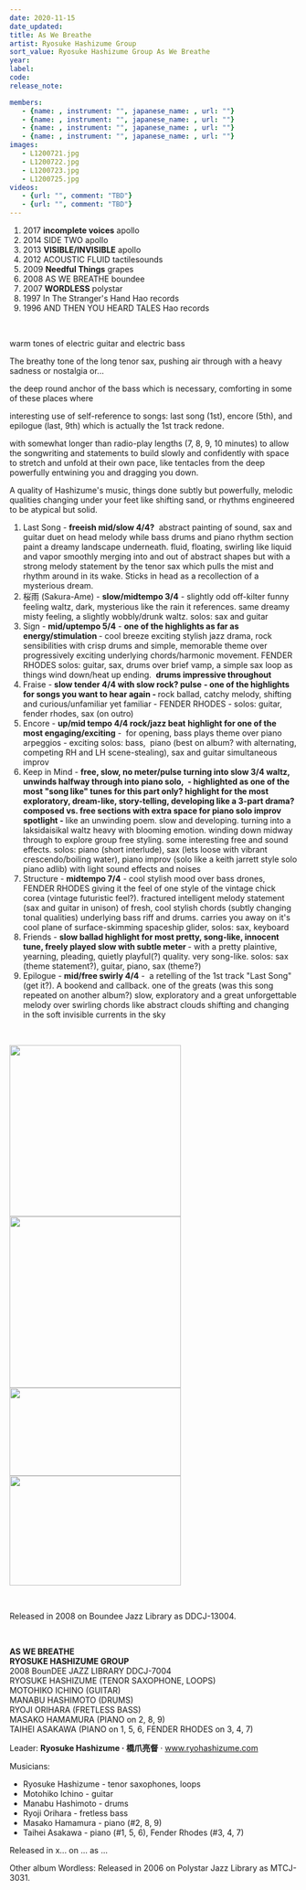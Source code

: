 ```yaml
---
date: 2020-11-15
date_updated: 
title: As We Breathe
artist: Ryosuke Hashizume Group
sort_value: Ryosuke Hashizume Group As We Breathe
year: 
label: 
code: 
release_note: 

members:
   - {name: , instrument: "", japanese_name: , url: ""}
   - {name: , instrument: "", japanese_name: , url: ""}
   - {name: , instrument: "", japanese_name: , url: ""}
   - {name: , instrument: "", japanese_name: , url: ""}
images: 
   - L1200721.jpg
   - L1200722.jpg
   - L1200723.jpg
   - L1200725.jpg
videos: 
   - {url: "", comment: "TBD"}
   - {url: "", comment: "TBD"}
---
```

<ol>
 	<li>2017 <strong>incomplete voices</strong> apollo</li>
 	<li>2014 SIDE TWO apollo</li>
 	<li>2013 <strong>VISIBLE/INVISIBLE</strong> apollo</li>
 	<li>2012 ACOUSTIC FLUID tactilesounds</li>
 	<li>2009 <strong>Needful Things</strong> grapes</li>
 	<li>2008 AS WE BREATHE boundee</li>
 	<li>2007 <strong>WORDLESS</strong> polystar</li>
 	<li>1997 In The Stranger's Hand Hao records</li>
 	<li>1996 AND THEN YOU HEARD TALES Hao records</li>
</ol>
&nbsp;

warm tones of electric guitar and electric bass

The breathy tone of the long tenor sax, pushing air through with a heavy sadness or nostalgia or...

the deep round anchor of the bass which is necessary, comforting in some of these places where

interesting use of self-reference to songs: last song (1st), encore (5th), and epilogue (last, 9th) which is actually the 1st track redone.

with somewhat longer than radio-play lengths (7, 8, 9, 10 minutes) to allow the songwriting and statements to build slowly and confidently with space to stretch and unfold at their own pace, like tentacles from the deep powerfully entwining you and dragging you down.

A quality of Hashizume's music, things done subtly but powerfully, melodic qualities changing under your feet like shifting sand, or rhythms engineered to be atypical but solid.

1. Last Song - <strong>freeish mid/slow 4/4?</strong>  abstract painting of sound, sax and guitar duet on head melody while bass drums and piano rhythm section paint a dreamy landscape underneath. fluid, floating, swirling like liquid and vapor smoothly merging into and out of abstract shapes but with a strong melody statement by the tenor sax which pulls the mist and rhythm around in its wake. Sticks in head as a recollection of a mysterious dream.
2. 桜雨 (Sakura-Ame) - <strong>slow/</strong><strong>midtempo 3/4</strong> - slightly odd off-kilter funny feeling waltz, dark, mysterious like the rain it references. same dreamy misty feeling, a slightly wobbly/drunk waltz. solos: sax and guitar
3. Sign - <strong>mid/uptempo 5/4</strong> - <strong>one of the highlights as far as energy/stimulation </strong>- cool breeze exciting stylish jazz drama, rock sensibilities with crisp drums and simple, memorable theme over progressively exciting underlying chords/harmonic movement. FENDER RHODES solos: guitar, sax, drums over brief vamp, a simple sax loop as things wind down/heat up ending.  <strong>drums impressive throughout</strong>
4. Fraise - <strong>slow tender 4/4 with slow rock? pulse</strong> <strong>- one of the highlights for songs you want to hear again - </strong>rock ballad, catchy melody, shifting and curious/unfamiliar yet familiar - FENDER RHODES - solos: guitar, fender rhodes, sax (on outro)
5. Encore - <strong>up/mid tempo 4/4 rock/jazz beat</strong> <strong>highlight for one of the most engaging/exciting</strong> -  for opening, bass plays theme over piano arpeggios - exciting solos: bass,  piano (best on album? with alternating, competing RH and LH scene-stealing), sax and guitar simultaneous improv
6. Keep in Mind - <strong>free, slow, no meter/pulse turning into slow 3/4 waltz, unwinds halfway through into piano solo,  - highlighted as one of the most "song like" tunes for this part only? highlight for the most exploratory, dream-like, story-telling, developing like a 3-part drama? composed vs. free sections with extra space for piano solo improv spotlight - </strong>like an unwinding poem. slow and developing. turning into a laksidaisikal waltz heavy with blooming emotion. winding down midway through to explore group free styling. some interesting free and sound effects. solos: piano (short interlude), sax (lets loose with vibrant crescendo/boiling water), piano improv (solo like a keith jarrett style solo piano adlib) with light sound effects and noises
7. Structure - <strong>midtempo 7/4</strong> - cool stylish mood over bass drones, FENDER RHODES giving it the feel of one style of the vintage chick corea (vintage futuristic feel?). fractured intelligent melody statement (sax and guitar in unison) of fresh, cool stylish chords (subtly changing tonal qualities) underlying bass riff and drums. carries you away on it's cool plane of surface-skimming spaceship glider, solos: sax, keyboard
8. Friends - <strong>slow ballad highlight for most pretty, song-like, innocent tune, freely played slow with subtle meter </strong>- with a pretty plaintive, yearning, pleading, quietly playful(?) quality. very song-like. solos: sax (theme statement?), guitar, piano, sax (theme?)
9. Epilogue - <strong>mid/free swirly 4/4</strong> -  a retelling of the 1st track "Last Song" (get it?). A bookend and callback. one of the greats (was this song repeated on another album?) slow, exploratory and a great unforgettable melody over swirling chords like abstract clouds shifting and changing in the soft invisible currents in the sky

&nbsp;

<a href="http://www.jjazzist.com/wp-content/uploads/2018/08/L1200721.jpg"><img class="alignnone size-medium wp-image-3733" src="http://www.jjazzist.com/wp-content/uploads/2018/08/L1200721-300x300.jpg" alt="" width="300" height="300" /></a> <a href="http://www.jjazzist.com/wp-content/uploads/2018/08/L1200722.jpg"><img class="alignnone size-medium wp-image-3734" src="http://www.jjazzist.com/wp-content/uploads/2018/08/L1200722-300x300.jpg" alt="" width="300" height="300" /></a> <a href="http://www.jjazzist.com/wp-content/uploads/2018/08/L1200723.jpg"><img class="alignnone size-medium wp-image-3735" src="http://www.jjazzist.com/wp-content/uploads/2018/08/L1200723-300x154.jpg" alt="" width="300" height="154" /></a> <a href="http://www.jjazzist.com/wp-content/uploads/2018/08/L1200725.jpg"><img class="alignnone size-medium wp-image-3736" src="http://www.jjazzist.com/wp-content/uploads/2018/08/L1200725-300x192.jpg" alt="" width="300" height="192" /></a>

&nbsp;

Released in 2008 on Boundee Jazz Library as DDCJ-13004.

&nbsp;
<div><b>AS WE BREATHE</b></div>
<div><b>RYOSUKE HASHIZUME GROUP</b></div>
<div>2008 BounDEE JAZZ LIBRARY DDCJ-7004</div>
<div></div>
<div>RYOSUKE HASHIZUME (TENOR SAXOPHONE, LOOPS)</div>
<div>MOTOHIKO ICHINO (GUITAR)</div>
<div>MANABU HASHIMOTO (DRUMS)</div>
<div>RYOJI ORIHARA (FRETLESS BASS)</div>
<div>MASAKO HAMAMURA (PIANO on 2, 8, 9)</div>
<div>TAIHEI ASAKAWA (PIANO on 1, 5, 6, FENDER RHODES on 3, 4, 7)</div>
<div></div>
<div>

Leader: <strong>Ryosuke Hashizume · 橋爪亮督</strong> · <a href="http://www.ryohashizume.com">www.ryohashizume.com</a>

Musicians:
<ul>
 	<li>Ryosuke Hashizume - tenor saxophones, loops</li>
 	<li>Motohiko Ichino - guitar</li>
 	<li>Manabu Hashimoto - drums</li>
 	<li>Ryoji Orihara - fretless bass</li>
 	<li>Masako Hamamura - piano (#2, 8, 9)</li>
 	<li>Taihei Asakawa - piano (#1, 5, 6), Fender Rhodes (#3, 4, 7)</li>
</ul>
Released in x... on ... as ...

Other album Wordless: Released in 2006 on Polystar Jazz Library as MTCJ-3031.

</div>
<div></div>
&nbsp;
